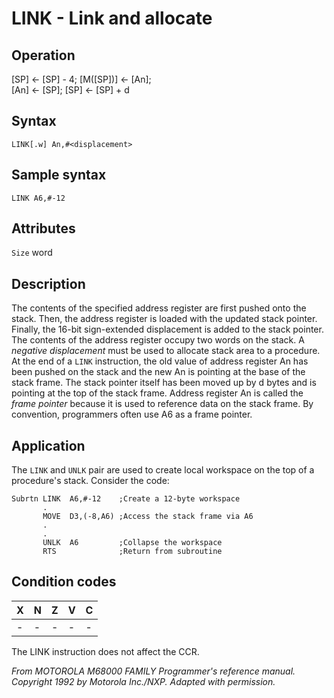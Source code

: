 # LINK - Link and allocate

## Operation
[SP] ← [SP] - 4; [M([SP])] ← [An];<br/>
[An] ← [SP]; [SP] ← [SP] + d

## Syntax
```assembly
LINK[.w] An,#<displacement>
```

## Sample syntax
```assembly
LINK A6,#-12
```

## Attributes
`Size` word

## Description
The contents of the specified address register are first pushed onto the stack. Then, the address register is loaded with the updated stack pointer. Finally, the 16-bit sign-extended displacement is added to the stack pointer. The contents of the address register occupy two words on the stack. A *negative displacement* must be used to allocate stack area to a procedure. At the end of a `LINK` instruction, the old value of address register An has been pushed on the stack and the new An is pointing at the base of the stack frame. The stack pointer itself has been moved up by d bytes and is pointing at the top of the stack frame. Address register An is called the *frame pointer* because it is used to reference data on the stack frame. By convention, programmers often use A6 as a frame pointer.

## Application
The `LINK` and `UNLK` pair are used to create local workspace on the top of a procedure's stack. Consider the code:

```
Subrtn LINK  A6,#-12    ;Create a 12-byte workspace
       .
       MOVE  D3,(-8,A6) ;Access the stack frame via A6
       .
       .
       UNLK  A6         ;Collapse the workspace
       RTS              ;Return from subroutine
```

## Condition codes
|X|N|Z|V|C|
|--|--|--|--|--|
|-|-|-|-|-|

The LINK instruction does not affect the CCR.

*From MOTOROLA M68000 FAMILY Programmer's reference manual. Copyright 1992 by Motorola Inc./NXP. Adapted with permission.*